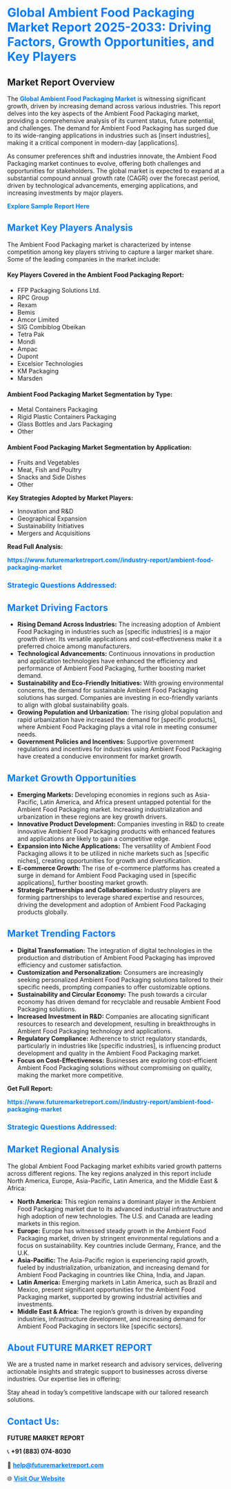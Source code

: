 <h1 style="color: #007BFF;">Global Ambient Food Packaging Market Report 2025-2033: Driving Factors, Growth Opportunities, and Key Players</h1>

<section id="overview">
<h2>Market Report Overview</h2>
<p>The <a href="https://www.futuremarketreport.com//industry-report/ambient-food-packaging-market" style="color: #007BFF; text-decoration: none;"><strong>Global Ambient Food Packaging Market</strong></a> is witnessing significant growth, driven by increasing demand across various industries. This report delves into the key aspects of the Ambient Food Packaging market, providing a comprehensive analysis of its current status, future potential, and challenges. The demand for Ambient Food Packaging has surged due to its wide-ranging applications in industries such as [insert industries], making it a critical component in modern-day [applications].</p>
<p>As consumer preferences shift and industries innovate, the Ambient Food Packaging market continues to evolve, offering both challenges and opportunities for stakeholders. The global market is expected to expand at a substantial compound annual growth rate (CAGR) over the forecast period, driven by technological advancements, emerging applications, and increasing investments by major players.</p>
</section>

<section id="overview">
<p><a href="https://www.futuremarketreport.com//request-sample/reportId=91543" style="color: #007BFF; text-decoration: none;"><strong>Explore Sample Report Here</strong></a></p>
</section>

<section id="key-players">
<h2 style="color: #007BFF;">Market Key Players Analysis</h2>
<p>The Ambient Food Packaging market is characterized by intense competition among key players striving to capture a larger market share. Some of the leading companies in the market include:</p>
<h4>Key Players Covered in the Ambient Food Packaging Report:</h4>
<ul><li>FFP Packaging Solutions Ltd.</li><li>RPC Group</li><li>Rexam</li><li>Bemis</li><li>Amcor Limited</li><li>SIG Combiblog Obeikan</li><li>Tetra Pak</li><li>Mondi</li><li>Ampac</li><li>Dupont</li><li>Excelsior Technologies</li><li>KM Packaging</li><li>Marsden</li></ul>
<h4>Ambient Food Packaging Market Segmentation by Type:</h4>
<ul><li>Metal Containers Packaging</li><li>Rigid Plastic Containers Packaging</li><li>Glass Bottles and Jars Packaging</li><li>Other</li></ul>

<h4>Ambient Food Packaging Market Segmentation by Application:</h4>
<ul><li>Fruits and Vegetables</li><li>Meat, Fish and Poultry</li><li>Snacks and Side Dishes</li><li>Other</li></ul>
<p><strong>Key Strategies Adopted by Market Players:</strong></p>
<ul>
<li>Innovation and R&D</li>
<li>Geographical Expansion</li>
<li>Sustainability Initiatives</li>
<li>Mergers and Acquisitions</li>
</ul>
</section>

<section>
<p><strong>Read Full Analysis: </strong></p><a href="https://www.futuremarketreport.com//industry-report/ambient-food-packaging-market" style="color: #007BFF; text-decoration: none;"><strong>https://www.futuremarketreport.com//industry-report/ambient-food-packaging-market</strong></a>
<h3 style="color: #007BFF;">Strategic Questions Addressed:</h3>
</section>

<section id="driving-factors">
<h2 style="color: #007BFF;">Market Driving Factors</h2>
<ul>
<li><strong>Rising Demand Across Industries:</strong> The increasing adoption of Ambient Food Packaging in industries such as [specific industries] is a major growth driver. Its versatile applications and cost-effectiveness make it a preferred choice among manufacturers.</li>
<li><strong>Technological Advancements:</strong> Continuous innovations in production and application technologies have enhanced the efficiency and performance of Ambient Food Packaging, further boosting market demand.</li>
<li><strong>Sustainability and Eco-Friendly Initiatives:</strong> With growing environmental concerns, the demand for sustainable Ambient Food Packaging solutions has surged. Companies are investing in eco-friendly variants to align with global sustainability goals.</li>
<li><strong>Growing Population and Urbanization:</strong> The rising global population and rapid urbanization have increased the demand for [specific products], where Ambient Food Packaging plays a vital role in meeting consumer needs.</li>
<li><strong>Government Policies and Incentives:</strong> Supportive government regulations and incentives for industries using Ambient Food Packaging have created a conducive environment for market growth.</li>
</ul>
</section>

<section id="growth-opportunities">
<h2 style="color: #007BFF;">Market Growth Opportunities</h2>
<ul>
<li><strong>Emerging Markets:</strong> Developing economies in regions such as Asia-Pacific, Latin America, and Africa present untapped potential for the Ambient Food Packaging market. Increasing industrialization and urbanization in these regions are key growth drivers.</li>
<li><strong>Innovative Product Development:</strong> Companies investing in R&D to create innovative Ambient Food Packaging products with enhanced features and applications are likely to gain a competitive edge.</li>
<li><strong>Expansion into Niche Applications:</strong> The versatility of Ambient Food Packaging allows it to be utilized in niche markets such as [specific niches], creating opportunities for growth and diversification.</li>
<li><strong>E-commerce Growth:</strong> The rise of e-commerce platforms has created a surge in demand for Ambient Food Packaging used in [specific applications], further boosting market growth.</li>
<li><strong>Strategic Partnerships and Collaborations:</strong> Industry players are forming partnerships to leverage shared expertise and resources, driving the development and adoption of Ambient Food Packaging products globally.</li>
</ul>
</section>

<section id="trending-factors">
<h2 style="color: #007BFF;">Market Trending Factors</h2>
<ul>
<li><strong>Digital Transformation:</strong> The integration of digital technologies in the production and distribution of Ambient Food Packaging has improved efficiency and customer satisfaction.</li>
<li><strong>Customization and Personalization:</strong> Consumers are increasingly seeking personalized Ambient Food Packaging solutions tailored to their specific needs, prompting companies to offer customizable options.</li>
<li><strong>Sustainability and Circular Economy:</strong> The push towards a circular economy has driven demand for recyclable and reusable Ambient Food Packaging solutions.</li>
<li><strong>Increased Investment in R&D:</strong> Companies are allocating significant resources to research and development, resulting in breakthroughs in Ambient Food Packaging technology and applications.</li>
<li><strong>Regulatory Compliance:</strong> Adherence to strict regulatory standards, particularly in industries like [specific industries], is influencing product development and quality in the Ambient Food Packaging market.</li>
<li><strong>Focus on Cost-Effectiveness:</strong> Businesses are exploring cost-efficient Ambient Food Packaging solutions without compromising on quality, making the market more competitive.</li>
</ul>
</section>

<section>
<p><strong>Get Full Report: </strong></p><a href="https://www.futuremarketreport.com//industry-report/ambient-food-packaging-market" style="color: #007BFF; text-decoration: none;"><strong>https://www.futuremarketreport.com//industry-report/ambient-food-packaging-market</strong></a>
<h3 style="color: #007BFF;">Strategic Questions Addressed:</h3>
</section>


<section id="regional-analysis">
<h2 style="color: #007BFF;">Market Regional Analysis</h2>
<p>The global Ambient Food Packaging market exhibits varied growth patterns across different regions. The key regions analyzed in this report include North America, Europe, Asia-Pacific, Latin America, and the Middle East & Africa:</p>
<ul>
<li><strong>North America:</strong> This region remains a dominant player in the Ambient Food Packaging market due to its advanced industrial infrastructure and high adoption of new technologies. The U.S. and Canada are leading markets in this region.</li>
<li><strong>Europe:</strong> Europe has witnessed steady growth in the Ambient Food Packaging market, driven by stringent environmental regulations and a focus on sustainability. Key countries include Germany, France, and the U.K.</li>
<li><strong>Asia-Pacific:</strong> The Asia-Pacific region is experiencing rapid growth, fueled by industrialization, urbanization, and increasing demand for Ambient Food Packaging in countries like China, India, and Japan.</li>
<li><strong>Latin America:</strong> Emerging markets in Latin America, such as Brazil and Mexico, present significant opportunities for the Ambient Food Packaging market, supported by growing industrial activities and investments.</li>
<li><strong>Middle East & Africa:</strong> The region’s growth is driven by expanding industries, infrastructure development, and increasing demand for Ambient Food Packaging in sectors like [specific sectors].</li>
</ul>
</section>

<footer>
<h2 style="color: #007BFF;">About FUTURE MARKET REPORT</h2>
<p>We are a trusted name in market research and advisory services, delivering actionable insights and strategic support to businesses across diverse industries. Our expertise lies in offering:</p>

<p>Stay ahead in today’s competitive landscape with our tailored research solutions.</p>

<h2 style="color: #007BFF;">Contact Us:</h2>
<p><strong>FUTURE MARKET REPORT</strong></p>
<p>📞 <strong>+91 (883) 074-8030</strong></p>
<p>📧 <strong><a href="mailto:help@futuremarketreport.com" style="color: #007BFF;">help@futuremarketreport.com</a></strong></p>
<p>🌐 <strong><a href="https://www.futuremarketreport.com/" style="color: #007BFF;">Visit Our Website</a></strong></p>
</footer>